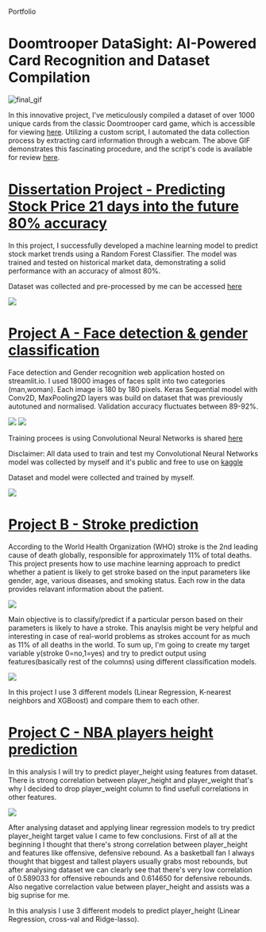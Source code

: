 Portfolio

# Doomtrooper DataSight: AI-Powered Card Recognition and Dataset Compilation
![final_gif](https://github.com/CL500Coupe/Maciej-Gronczynski-Portfolio/assets/63499090/bd1ec431-ef57-457c-a40d-0a7ee5ffd7f6)

In this innovative project, I've meticulously compiled a dataset of over 1000 unique cards from the classic Doomtrooper card game, which is accessible for viewing [here](https://www.kaggle.com/datasets/maciejgronczynski/doomtrooper-ccg-all-cards). Utilizing a custom script, I automated the data collection process by extracting card information through a webcam. The above GIF demonstrates this fascinating procedure, and the script's code is available for review [here](https://github.com/CL500Coupe/Doomtrooper-DataSight-AI-Powered-Card-Recognition-and-Dataset-Compilation).






# [Dissertation Project - Predicting Stock Price 21 days into the future 80% accuracy](https://www.kaggle.com/code/maciejgronczynski/kghm-stock-price-prediction-21-days-in-future-80#5.Building-model-(RANDOM-FOREST-CLASSIFIER))

In this project, I successfully developed a machine learning model to predict stock market trends using a Random Forest Classifier. The model was trained and tested on historical market data, demonstrating a solid performance with an accuracy of almost 80%.

Dataset was collected and pre-processed by me can be accessed [here](https://www.kaggle.com/datasets/maciejgronczynski/cooper-mining-company-stock-price-prediction)

![](/images/predi2.png)


# [Project A - Face detection & gender classification](https://share.streamlit.io/cl500coupe/gender_recognition_app/main/app.py)
Face detection and Gender recognition web application hosted on streamlit.io.
I used 18000 images of faces split into two categories (man,woman). Each image is 180 by 180 pixels.
Keras Sequential model with Conv2D, MaxPooling2D layers was build on dataset that was previously autotuned and normalised.
Validation accuracy fluctuates between 89-92%.

![](/images/photo_1_fix2.png)
![](/images/photo_2_fixed.png)


Training procees is using Convolutional Neural Networks is shared [here](https://www.kaggle.com/maciejgronczynski/cnn-sequential-gender-recognition-model)

Disclaimer: All data used to train and test my Convolutional Neural Networks model was collected
by myself and it's public and free to use on [kaggle](https://www.kaggle.com/maciejgronczynski/biggest-genderface-recognition-dataset)

Dataset and model were collected and trained by myself.

![](/images/streamlit_image.png)





# [Project B - Stroke prediction](https://www.kaggle.com/maciejgronczynski/stroke-prediction-eda-lr-k-nearest-xgboost)
According to the World Health Organization (WHO) stroke is the 2nd leading cause of death globally, responsible for approximately 11% of total deaths.
This project presents how to use machine learning approach to predict whether a patient is likely to get stroke based on the input parameters like
gender, age, various diseases, and smoking status. Each row in the data provides relavant information about the patient.

![](/images/project2_image1_fixed.png)

Main objective is to classify/predict if a particular person based on their parameters is likely to have a stroke.
This anaylsis might be very helpful and interesting in case of real-world problems as strokes account for as much as 11% of all deaths in the world.
To sum up, I'm going to create my target variable y(stroke 0=no,1=yes) and try to predict output using features(basically rest of the columns) using different classification models.

![](/images/project2_image2_fixed.png)

In this project I use 3 different models (Linear Regression, K-nearest neighbors and XGBoost) and compare them to each other.





# [Project C - NBA players height prediction](https://www.kaggle.com/maciejgronczynski/height-prediction-eda-lr-cross-val-ridge-lasso)
In this analysis I will try to predict player_height using features from dataset. There is strong correlation between player_height and player_weight that's why I decided to drop player_weight column to find usefull correlations in other features.


![](/images/project3_image1_fixed.png)

After analysing dataset and applying linear regression models to try predict player_height target value I came to few conclusions.
First of all at the beginning I thought that there's strong correlation between player_height and features like offensive, defensive rebound.
As a basketball fan I always thought that biggest and tallest players usually grabs most rebounds, but after analysing dataset we can clearly see that there's very low correlation of 0.589033 for offensive rebounds and 0.614650 for defensive rebounds.
Also negative correlaction value between player_height and assists was a big suprise for me.

In this analysis I use 3 different models to predict player_height (Linear Regression, cross-val and Ridge-lasso).
